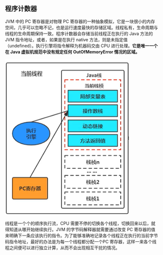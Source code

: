## 程序计数器

JVM 中的 PC 寄存器是对物理 PC 寄存器的一种抽象模拟，它是一块很小的内存空间，几乎可以忽略不记，也是运行速度最快的存储区域。线程私有，生命周期与线程的生命周期保持一致。程序计数器会存储当前线程正在执行的 Java 方法的 JVM 指令地址，或者，如果是在执行 native 方法，则是未指定值（undefined）。执行引擎将指令解释为机器码交由 CPU 进行处理。**它是唯一一个在 Java 虚拟机规范中没有规定任何 OutOfMemoryError 情况的区域。**

![程序计数器](../images/20201216215743607.png)

线程是一个个的顺序执行流，CPU 需要不停的切换各个线程，切换回来以后，就得知道从哪开始继续执行。JVM 的字节码解释器就需要通过改变 PC 寄存器的值来明确下一条应该执行的指令。为了能够准确地记录各个线程正在执行的当前字节码指令地址，最好的办法是为每一个线程都分配一个PC 寄存器，这样一来各个线程之间便可以进行独立计算，从而不会出现相互干扰的情况。

